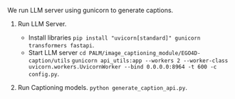 We run LLM server using gunicorn to generate captions.

1. Run LLM Server.
   - Install libraries ```pip install "uvicorn[standard]" gunicorn transformers fastapi```.
   - Start LLM server 
  ```cd PALM/image_captioning_module/EGO4D-caption/utils```
  ```gunicorn api_utils:app --workers 2 --worker-class uvicorn.workers.UvicornWorker --bind 0.0.0.0:8964 -t 600 -c config.py```.


2. Run Captioning models.
  ```python generate_caption_api.py```.
